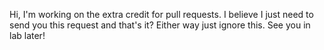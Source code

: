 Hi, I'm working on the extra credit for pull requests. I believe I just need to send you this request and that's it? Either way just ignore this. See you in lab later!
